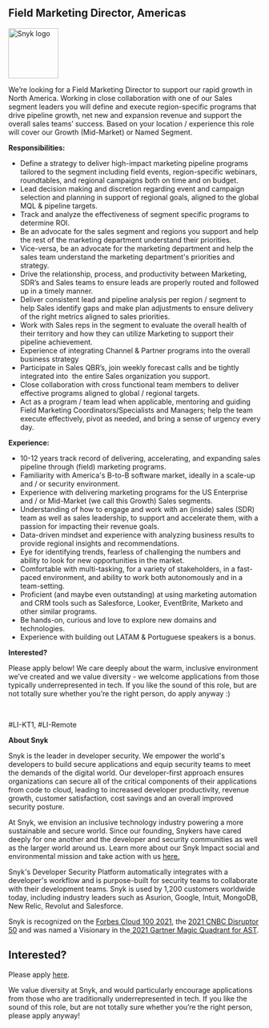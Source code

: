 Field Marketing Director, Americas
---

<img src="https://res.cloudinary.com/snyk/image/upload/v1537345894/press-kit/brand/logo-black.png" width="100" alt="Snyk logo" />

<p><span style="font-weight: 400;">We’re looking for a Field Marketing Director to support our rapid growth in North America. Working in close collaboration with one of our Sales segment leaders you will define and execute region-specific programs that drive pipeline growth, net new and expansion revenue and support the overall sales teams’ success. Based on your location / experience this role will cover our Growth (Mid-Market) or Named Segment.&nbsp;</span></p>
<p><strong>Responsibilities:</strong></p>
<ul>
<li style="font-weight: 400;"><span style="font-weight: 400;">Define a strategy to deliver high-impact marketing pipeline programs tailored to the segment including field events, region-specific webinars, roundtables, and regional campaigns both on time and on budget.</span></li>
<li style="font-weight: 400;"><span style="font-weight: 400;">Lead decision making and discretion regarding event and campaign selection and planning in support of regional goals, aligned to the global MQL &amp; pipeline targets.</span></li>
<li style="font-weight: 400;"><span style="font-weight: 400;">Track and analyze the effectiveness of segment specific programs to determine ROI.</span></li>
<li style="font-weight: 400;"><span style="font-weight: 400;">Be an advocate for the sales segment and regions you support and help the rest of the marketing department understand their priorities.&nbsp;</span></li>
<li style="font-weight: 400;"><span style="font-weight: 400;">Vice-versa, be an advocate for the marketing department and help the sales team understand the marketing department's priorities and strategy.</span></li>
<li style="font-weight: 400;"><span style="font-weight: 400;">Drive the relationship, process, and productivity between Marketing, SDR’s and Sales teams to ensure leads are properly routed and followed up in a timely manner.</span></li>
<li style="font-weight: 400;"><span style="font-weight: 400;">Deliver consistent lead and pipeline analysis per region / segment to help Sales identify gaps and make plan adjustments to ensure delivery of the right metrics aligned to sales priorities.</span></li>
<li style="font-weight: 400;"><span style="font-weight: 400;">Work with Sales reps in the segment to evaluate the overall health of their territory and how they can utilize Marketing to support their pipeline achievement.</span></li>
<li style="font-weight: 400;"><span style="font-weight: 400;">Experience of integrating Channel &amp; Partner programs into the overall business strategy&nbsp;</span></li>
<li style="font-weight: 400;"><span style="font-weight: 400;">Participate in Sales QBR’s, join weekly forecast calls and be tightly integrated into&nbsp; the entire Sales organization you support.&nbsp;</span></li>
<li style="font-weight: 400;"><span style="font-weight: 400;">Close collaboration with cross functional team members to deliver effective programs aligned to global / regional targets.&nbsp;&nbsp;</span></li>
<li style="font-weight: 400;"><span style="font-weight: 400;">Act as a program / team lead when applicable, mentoring and guiding Field Marketing Coordinators/Specialists and Managers; help the team execute effectively, pivot as needed, and bring a sense of urgency every day.&nbsp;</span></li>
</ul>
<p><strong>Experience:</strong></p>
<ul>
<li style="font-weight: 400;"><span style="font-weight: 400;">10-12 years track record of delivering, accelerating, and expanding sales pipeline through (field) marketing programs.</span></li>
<li style="font-weight: 400;"><span style="font-weight: 400;">Familiarity with America's B-to-B software market, ideally in a scale-up and / or security environment.</span></li>
<li style="font-weight: 400;"><span style="font-weight: 400;">Experience with delivering marketing programs for the US Enterprise and / or Mid-Market (we call this Growth) Sales segments.</span></li>
<li style="font-weight: 400;"><span style="font-weight: 400;">Understanding of how to engage and work with an (inside) sales (SDR) team as well as sales leadership, to support and accelerate them, with a passion for impacting their revenue goals.</span></li>
<li style="font-weight: 400;"><span style="font-weight: 400;">Data-driven mindset and experience with analyzing business results to provide regional insights and recommendations.</span></li>
<li style="font-weight: 400;"><span style="font-weight: 400;">Eye for identifying trends, fearless of challenging the numbers and ability to look for new opportunities in the market.&nbsp;</span></li>
<li style="font-weight: 400;"><span style="font-weight: 400;">Comfortable with multi-tasking, for a variety of stakeholders, in a fast-paced environment, and ability to work both autonomously and in a team-setting.</span></li>
<li style="font-weight: 400;"><span style="font-weight: 400;">Proficient (and maybe even outstanding) at using marketing automation and CRM tools such as Salesforce, Looker, EventBrite, Marketo and other similar programs.&nbsp;</span></li>
<li style="font-weight: 400;"><span style="font-weight: 400;">Be hands-on, curious and love to explore new domains and technologies.</span></li>
<li style="font-weight: 400;"><span style="font-weight: 400;">Experience with building out LATAM &amp; Portuguese speakers is a bonus.</span></li>
</ul>
<p><strong>Interested?</strong></p>
<p><span style="font-weight: 400;">Please apply below! We care deeply about the warm, inclusive environment we’ve created and we value diversity - we welcome applications from those typically underrepresented in tech. If you like the sound of this role, but are not totally sure whether you’re the right person, do apply anyway :)</span></p>
<p>&nbsp;</p>
<p><span style="font-weight: 400;">#LI-KT1, #LI-Remote</span></p><div class="content-conclusion"><p><strong>About Snyk</strong></p>
<p><span style="font-weight: 400;">Snyk is the leader in developer security. We empower the world's developers to build secure applications and equip security teams to meet the demands of the digital world. Our developer-first approach ensures organizations can secure all of the critical components of their applications from code to cloud, leading to increased developer productivity, revenue growth, customer satisfaction, cost savings and an overall improved security posture.&nbsp;</span></p>
<p><span style="font-weight: 400;">At Snyk, we envision an inclusive technology industry powering a more sustainable and secure world.</span> <span style="font-weight: 400;">Since our founding, Snykers have cared deeply for one another and the developer and security communities as well as the larger world around us. Learn more about our Snyk Impact social and environmental mission and take action with us </span><a href="https://snyk.io/about/snyk-impact/"><span style="font-weight: 400;">here.</span></a></p>
<p><span style="font-weight: 400;">Snyk's Developer Security Platform automatically integrates with a developer's workflow and is purpose-built for security teams to collaborate with their development teams. Snyk is used by 1,200 customers worldwide today, including industry leaders such as Asurion, Google, Intuit, MongoDB, New Relic, Revolut and Salesforce.</span></p>
<p><span style="font-weight: 400;">Snyk is recognized on the </span><a href="https://www.forbes.com/cloud100/#6f24b5ba5f94"><span style="font-weight: 400;">Forbes Cloud 100 2021</span></a><span style="font-weight: 400;">, the </span><a href="https://www.cnbc.com/2021/05/25/these-are-the-2021-cnbc-disruptor-50-companies.html"><span style="font-weight: 400;">2021 CNBC Disruptor 50</span></a><span style="font-weight: 400;"> and was named a Visionary in the</span><a href="https://snyk.io/blog/snyk-visionary-2021-gartner-magic-quadrant-for-ast/"><span style="font-weight: 400;"> 2021 Gartner Magic Quadrant for AST</span></a><span style="font-weight: 400;">.</span></p></div>

Interested?
---

Please apply [here](https://boards.greenhouse.io/snyk/jobs/5700643002#app).

We value diversity at Snyk, and would particularly encourage applications from those who are traditionally underrepresented in tech.
If you like the sound of this role, but are not totally sure whether you’re the right person, please apply anyway!
